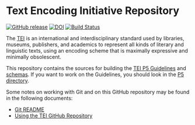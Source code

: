 # Text Encoding Initiative Repository

[![GitHub release](https://img.shields.io/github/release/TEIC/TEI.svg)](https://github.com/TEIC/TEI/releases)
[![DOI](https://zenodo.org/badge/DOI/10.5281/zenodo.3413524.svg)](https://doi.org/10.5281/zenodo.3413524)
[![Build Status](https://travis-ci.com/TEIC/TEI.svg?branch=dev)](https://travis-ci.com/TEIC/TEI)


The [TEI](https://www.tei-c.org) is an international and interdisciplinary standard used by libraries, museums, publishers, and academics to represent all kinds of literary and linguistic texts, using an encoding scheme that is maximally expressive and minimally obsolescent.

This repository contains the sources for building the [TEI P5 Guidelines](https://www.tei-c.org/release/doc/tei-p5-doc/en/html/index.html) and
[schemas](https://www.tei-c.org/guidelines/customization/). If you want to work on the Guidelines, you should look in the [P5 directory](https://github.com/TEIC/TEI/tree/dev/P5).

Some notes on working with Git and on this GitHub repository may be found in the following documents:
* [Git README](https://github.com/TEIC/TEI/blob/master/Documents/Git-README.md)
* [Using the TEI GitHub Repository](https://www.tei-c.org/guidelines/p5/using-the-tei-github-repository/)
